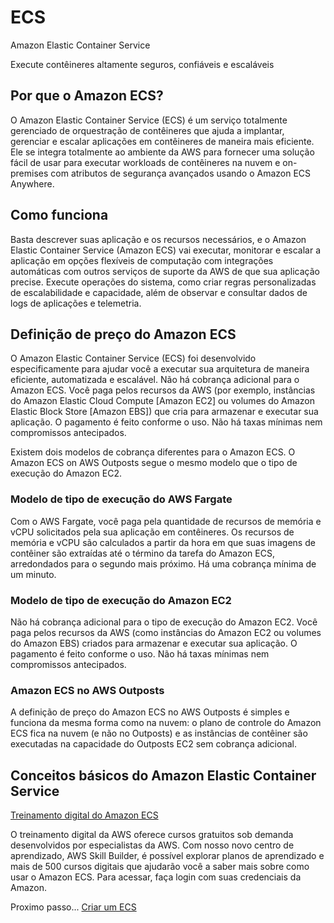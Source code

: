 # ECS

Amazon Elastic Container Service

Execute contêineres altamente seguros, confiáveis e escaláveis

## Por que o Amazon ECS?

O Amazon Elastic Container Service (ECS) é um serviço totalmente gerenciado de orquestração de contêineres que ajuda a implantar, gerenciar e escalar aplicações em contêineres de maneira mais eficiente. Ele se integra totalmente ao ambiente da AWS para fornecer uma solução fácil de usar para executar workloads de contêineres na nuvem e on-premises com atributos de segurança avançados usando o Amazon ECS Anywhere.

## Como funciona

Basta descrever suas aplicação e os recursos necessários, e o Amazon Elastic Container Service (Amazon ECS) vai executar, monitorar e escalar a aplicação em opções flexíveis de computação com integrações automáticas com outros serviços de suporte da AWS de que sua aplicação precise. Execute operações do sistema, como criar regras personalizadas de escalabilidade e capacidade, além de observar e consultar dados de logs de aplicações e telemetria.

## Definição de preço do Amazon ECS

O Amazon Elastic Container Service (ECS) foi desenvolvido especificamente para ajudar você a executar sua arquitetura de maneira eficiente, automatizada e escalável. Não há cobrança adicional para o Amazon ECS. Você paga pelos recursos da AWS (por exemplo, instâncias do Amazon Elastic Cloud Compute [Amazon EC2] ou volumes do Amazon Elastic Block Store [Amazon EBS]) que cria para armazenar e executar sua aplicação. O pagamento é feito conforme o uso. Não há taxas mínimas nem compromissos antecipados.

Existem dois modelos de cobrança diferentes para o Amazon ECS. O Amazon ECS on AWS Outposts segue o mesmo modelo que o tipo de execução do Amazon EC2.

### Modelo de tipo de execução do AWS Fargate

Com o AWS Fargate, você paga pela quantidade de recursos de memória e vCPU solicitados pela sua aplicação em contêineres. Os recursos de memória e vCPU são calculados a partir da hora em que suas imagens de contêiner são extraídas até o término da tarefa do Amazon ECS, arredondados para o segundo mais próximo. Há uma cobrança mínima de um minuto. 

### Modelo de tipo de execução do Amazon EC2

Não há cobrança adicional para o tipo de execução do Amazon EC2. Você paga pelos recursos da AWS (como instâncias do Amazon EC2 ou volumes do Amazon EBS) criados para armazenar e executar sua aplicação. O pagamento é feito conforme o uso. Não há taxas mínimas nem compromissos antecipados. 

### Amazon ECS no AWS Outposts

A definição de preço do Amazon ECS no AWS Outposts é simples e funciona da mesma forma como na nuvem: o plano de controle do Amazon ECS fica na nuvem (e não no Outposts) e as instâncias de contêiner são executadas na capacidade do Outposts EC2 sem cobrança adicional.

## Conceitos básicos do Amazon Elastic Container Service

[Treinamento digital do Amazon ECS](https://aws.amazon.com/pt/ecs/getting-started/)

O treinamento digital da AWS oferece cursos gratuitos sob demanda desenvolvidos por especialistas da AWS. Com nosso novo centro de aprendizado, AWS Skill Builder, é possível explorar planos de aprendizado e mais de 500 cursos digitais que ajudarão você a saber mais sobre como usar o Amazon ECS. Para acessar, faça login com suas credenciais da Amazon.

Proximo passo... [Criar um ECS](criar.md)
